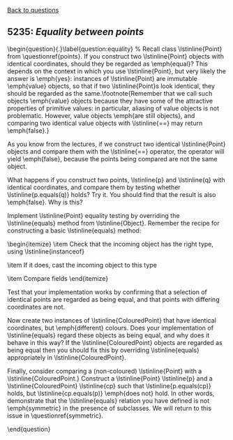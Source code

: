 [Back to questions](../README.md)

## 5235: *Equality between points*

\begin{question}{.}\label{question:equality}
%
Recall class \lstinline{Point} from \questionref{points}.  If you construct two \lstinline{Point} objects
with identical coordinates, should they be regarded as \emph{equal}?  This depends on the context in which
you use \lstinline{Point}, but very likely the answer is \emph{yes}: instances of \lstinline{Point}
are immutable \emph{value} objects, so that if two \lstinline{Point}s look identical, they should be regarded
as the same.\footnote{Remember that we call such objects \emph{value} objects because they have some of the
attractive properties of primitive values: in particular, aliasing of value objects is not problematic.  However,
value objects \emph{are still objects}, and comparing two identical value objects with \lstinline{==} may return
\emph{false}.}

As you know from the lectures, if we construct two identical \lstinline{Point} objects and compare them
with the \lstinline{==} operator, the operator will yield \emph{false}, because the points being compared
are not the same object.

What happens if you construct two points, \lstinline{p} and \lstinline{q} with identical coordinates, and compare them by testing
whether \lstinline{p.equals(q)} holds?  Try it.  You should find that the result is also \emph{false}.  Why is this?

Implement \lstinline{Point} equality testing by overriding the \lstinline{equals} method from \lstinline{Object}.  Remember the
recipe for constructing a basic \lstinline{equals} method:

\begin{itemize}
\item Check that the incoming object has the right type, using \lstinline{instanceof}

\item If it does, cast the incoming object to this type

\item Compare fields
\end{itemize}

Test that your implementation works by confirming that a selection of identical points are regarded as being equal,
and that points with differing coordinates are not.

Now create two instances of \lstinline{ColouredPoint} that have identical coordinates, but \emph{different} colours.
Does your implementation of \lstinline{equals} regard these objects as being equal, and why does it behave in
this way?  If the \lstinline{ColouredPoint} objects are regarded as being equal then you should fix this by overriding
\lstinline{equals} appropriately in \lstinline{ColouredPoint}.

Finally, consider comparing a (non-coloured) \lstinline{Point} with a \lstinline{ColouredPoint.}  Construct a
\lstinline{Point} \lstinline{p} and a \lstinline{ColouredPoint} \lstinline{cp} such that \lstinline{p.equals(cp)}
holds, but \lstinline{cp.equals(p)} \emph{does not} hold.  In other words, demonstrate that the \lstinline{equals} relation you
have defined is not \emph{symmetric} in the presence of subclasses.  We will return to this issue in \questionref{symmetric}.

\end{question}
